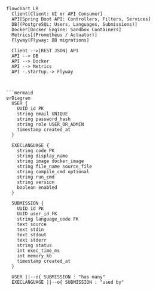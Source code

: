```mermaid
flowchart LR
  Client[Client: UI or API Consumer]
  API[Spring Boot API: Controllers, Filters, Services]
  DB[(PostgreSQL: Users, Languages, Submissions)]
  Docker[Docker Engine: Sandbox Containers]
  Metrics[(Prometheus / Actuator)]
  Flyway[Flyway: DB migrations]

  Client -->|REST JSON| API
  API --> DB
  API --> Docker
  API --> Metrics
  API -.startup.-> Flyway



```mermaid
erDiagram
  USER {
    UUID id PK
    string email UNIQUE
    string password_hash
    string role USER_OR_ADMIN
    timestamp created_at
  }

  EXECLANGUAGE {
    string code PK
    string display_name
    string image docker_image
    string file_name source_file
    string compile_cmd optional
    string run_cmd
    string version
    boolean enabled
  }

  SUBMISSION {
    UUID id PK
    UUID user_id FK
    string language_code FK
    text source
    text stdin
    text stdout
    text stderr
    string status
    int exec_time_ms
    int memory_kb
    timestamp created_at
  }

  USER ||--o{ SUBMISSION : "has many"
  EXECLANGUAGE ||--o{ SUBMISSION : "used by"
